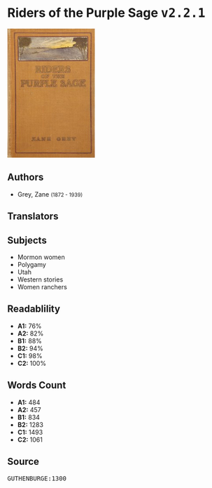 # Riders of the Purple Sage <kbd>v2.2.1</kbd>

![](./cover.medium.jpg "")

## Authors


 - Grey, Zane <small>(1872 - 1939)</small>

## Translators



## Subjects


 - Mormon women
 - Polygamy
 - Utah
 - Western stories
 - Women ranchers

## Readablility


 - **A1:** 76%
 - **A2:** 82%
 - **B1:** 88%
 - **B2:** 94%
 - **C1:** 98%
 - **C2:** 100%

## Words Count


 - **A1:** 484
 - **A2:** 457
 - **B1:** 834
 - **B2:** 1283
 - **C1:** 1493
 - **C2:** 1061

## Source


<kbd>GUTHENBURGE:1300</kbd>
